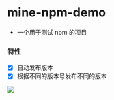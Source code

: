 # mine-npm-demo

- 一个用于测试 npm 的项目

### 特性

- [x] 自动发布版本
- [x] 根据不同的版本号发布不同的版本

<img src="https://shields.io/github/v/release/biaov/wordpress.svg?logo=github&label=%E7%89%88%E6%9C%AC" />
